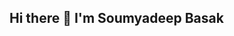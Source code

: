 ## Hi there 👋 I'm Soumyadeep Basak
<!--
**Soumyadeep-Basak/Soumyadeep-Basak** is a ✨ _special_ ✨ repository because its `README.md` (this file) appears on your GitHub profile.
Welcome to my GitHub profile! I'm a tech enthusiast passionate about learning and building innovative solutions. Here's a bit about what I do:

- 🔭 I’m currently focused on developing and training machine learning and deep learning models, honing my skills in building predictive algorithms and exploring innovative approaches to AI.
- 🌱 I’m currently expanding my knowledge in advanced AI and Deep Learning, exploring cutting-edge techniques and methodologies to push the boundaries of what's possible in the field.
- 👯 I’m looking to collaborate on 
     -- Open-Source ML/DL Projects
     -- Kaggle Competitions
- 📫 How to reach me: basaksoumyadeep04@gmail.com
-->
